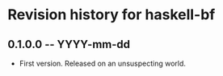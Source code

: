 # Revision history for haskell-bf

## 0.1.0.0 -- YYYY-mm-dd

* First version. Released on an unsuspecting world.
